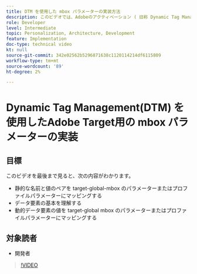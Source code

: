 ```yaml
---
title: DTM を使用した mbox パラメーターの実装方法
description: このビデオでは、Adobeのアクティベーション ( 旧称 Dynamic Tag Management(DTM)) を使用して mbox パラメーターを実装する方法を開発者向けに説明します。
role: Developer
level: Intermediate
topic: Personalization, Architecture, Development
feature: Implementation
doc-type: technical video
kt: null
source-git-commit: 342e02562b5296871638c1120114214df6115809
workflow-type: tm+mt
source-wordcount: '89'
ht-degree: 2%

---
```



# Dynamic Tag Management(DTM) を使用したAdobe Target用の mbox パラメーターの実装

## 目標

このビデオを最後まで見ると、次の内容がわかります。

* 静的な名前と値のペアを target-global-mbox のパラメーターまたはプロファイルパラメーターにマッピングする
* データ要素の基本を理解する
* 動的データ要素の値を target-global mbox のパラメーターまたはプロファイルパラメーターにマッピングする

## 対象読者

* 開発者

>[!VIDEO](https://video.tv.adobe.com/v/17383/?quality=12)